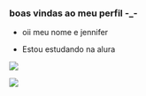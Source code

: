 ### boas vindas ao meu perfil -_- 
- oii meu nome e jennifer


- Estou estudando na alura

![](https://media.tenor.com/yDxgngEEeY0AAAAM/barbie-pink.gif)


![](https://media.tenor.com/FYi1ys2EhCAAAAAM/capybara-spa.gif)
